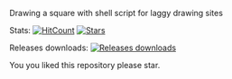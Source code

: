 Drawing a square with shell script for laggy drawing sites


Stats: 
[![HitCount](http://hits.dwyl.com/RickProg/square-with-shell.svg)](http://hits.dwyl.com/RickProg/square-with-shell)  [![Stars](https://img.shields.io/github/stars/RickProg/square-with-shell?color=Yellow&label=Stars&style=flat-square)](https://github.com/RickProg/square-with-shell)

Releases downloads: [![Releases downloads](https://img.shields.io/github/downloads/RickProg/square-with-shell/total?style=flat-square&color=Blue)]()

You you liked this repository please star.  

